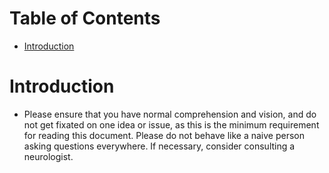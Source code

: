 # Table of Contents
- [Introduction](#introduction)

# Introduction <a id="introduction"></a>
* Please ensure that you have normal comprehension and vision, and do not get fixated on one idea or issue, as this is the minimum requirement for reading this document. Please do not behave like a naive person asking questions everywhere. If necessary, consider consulting a neurologist.